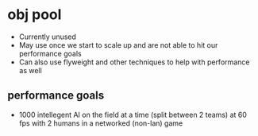 ﻿# obj pool

- Currently unused
- May use once we start to scale up and are not able to hit our performance goals
- Can also use flyweight and other techniques to help with performance as well

## performance goals

- 1000 intellegent AI on the field at a time (split between 2 teams) at 60 fps with 2 humans in a networked (non-lan) game
